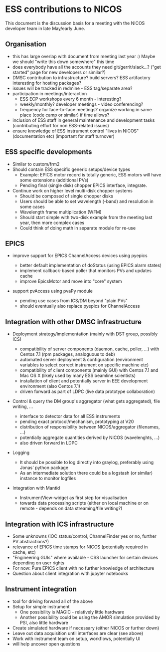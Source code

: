ESS contributions to NICOS
==========================

This document is the discussion basis for a meeting with the NICOS developer team in late May/early June.

Organisation
------------
 - this has large overlap with document from meeting last year :) Maybe we should "write this down somewhere" this time
 - does everybody have all the accounts they need git/gerrit/slack...? ("get started" page for new developers or similar?)
 - DMSC contribution to infrastructure? build servers? ESS artifactory interesting for hosting packages?
 - issues will be tracked in redmine - ESS tag/separate area?
 - participation in meetings/interaction
    * ESS ECP workshops every 6 month - interesting?
    * weekly/monthly? developer meetings - video conferencing?
    * frequency for face-to-face meetings? organize working in same place (code camp or similar) if time allows?
 - inclusion of ESS staff in general maintenance and development tasks (contributing effort for non ESS-related issues)
 - ensure knowledge of ESS instrument control "lives in NICOS" (documentation etc) (important for staff turnover)
    
ESS specific developments
-------------------------
 - Similar to custom/frm2
 - Should contain ESS specific generic setups/device types
    * Example: EPICS motor record is totally generic, ESS motors will have some extensions (additional PVs)
    * Pending final (single disk) chopper EPICS interface, integrate.
 - Continue work on higher level multi-disk chopper systems
    * Should be composed of single chopper disks
    * Users should be able to set wavelength (-band) and resolution in some cases
    * Wavelength frame multiplication (WFM)
    * Should start simple with two-disk example from the meeting last year, then more complex cases
    * Could think of doing math in separate module for re-use


EPICS
-----
 - improve support for EPICS ChannelAccess devices using pyepics
    * better default implementation of doStatus (using EPICS alarm states)
    * implement callback-based poller that monitors PVs and updates cache
    * improve EpicsMotor and move into "core" system

 - support pvAccess using pvaPy module
    * pending use cases from ICS/DM beyond "plain PVs"
    * should eventually also replace pyepics for ChannelAccess


Integration with other DMSC infrastructure
------------------------------------------
 - Deployment strategy/implementation (mainly with DST group, possibly ICS)
    * compatibility of server components (daemon, cache, poller, ...) with Centos 7.1 (rpm packages, analoguous to deb)
    * automated server deployment & configuration (environment variables to select correct instrument
      on specific machine etc)
    * compatibility of client components (mainly GUI) with Centos 7.1 and Mac OS X (likely used by many ESS beamline scientists)
    * installation of client and potentially server in EEE development environment (also Centos 7.1)
    * driven forward as part of LDPC (live data prototype collaboration)

 - Control & query the DM group's aggregator (what gets aggregated), file writing, ...
    * interface to detector data for all ESS instruments
    * pending exact protocol/mechanism, prototyping at V20
    * distribution of responsibility between NICOS/aggregator (filenames, ...)
    * potentially aggregate quantities derived by NICOS (wavelenghts, ...)
    * also driven forward in LDPC
    
 - Logging
    * It should be possible to log directly into graylog, preferably using Jonas' python package
    * As an intermediate solution there could be a logstash (or similar) instance to monitor logfiles

 - Integration with Mantid
    * InstrumentView-widget as first step for visualisation
    * towards data processing scripts (either on local machine or on remote - depends on data streaming/file writing?)


Integration with ICS infrastructure
-----------------------------------
 - Some unknowns (IOC status/control, ChannelFinder yes or no, further PV abstractions?)
 - relevance of EPICS time stamps for NICOS (potentially required in cache, etc)
 - "Engineering GUIs" where available - CSS launcher for certain devices depending on user rights
 - For now: Pure EPICS client with no further knowledge of architecture
 - Question about client integration with jupyter notebooks


Instrument integration
----------------------
 - tool for driving forward all of the above
 - Setup for simple instrument
    * One possibility is MAGIC - relatively little hardware
    * Another possibility could be using the AMOR simulation provided by PSI, also little hardware
 - Create simulated hardware if necessary (either NICOS or further down)
 - Leave out data acquisition until interfaces are clear (see above)
 - Work with instrument team on setup, workflows, potentially UI
 - will help uncover open questions
